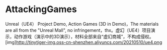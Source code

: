 # AttackingGames
Unreal（UE4） Project Demo, Action Games (3D in Demo)，The materials are all from the "Unreal Mall", no infringement，thx。虚幻（UE4）项目演示，动作游戏（演示中的3D演示），材料全部来自“虚幻商城”，不构成侵权。
[img]http://tinytiger-img.oss-cn-shenzhen.aliyuncs.com/20210510/ue4.png
